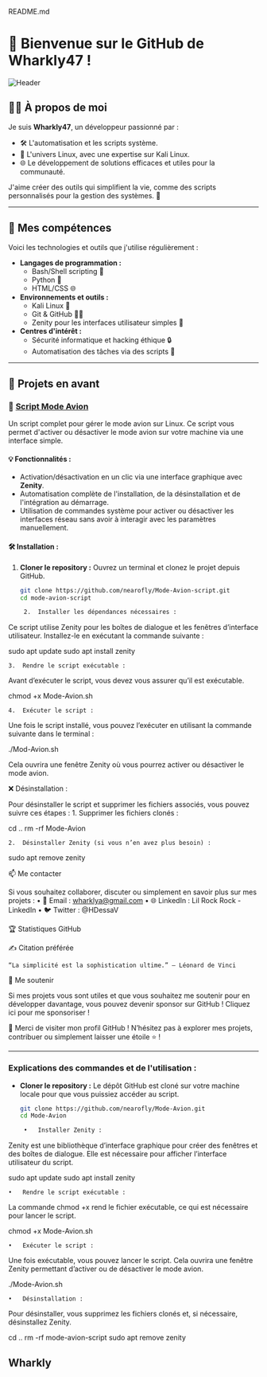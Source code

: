 README.md

# 👋 Bienvenue sur le GitHub de Wharkly47 !

![Header](https://raw.githubusercontent.com/nearofly/mon-repo/main/assets/header-image.png)


## 🧑‍💻 À propos de moi
Je suis **Wharkly47**, un développeur passionné par :
- 🛠️ L'automatisation et les scripts système.
- 🐧 L'univers Linux, avec une expertise sur Kali Linux.
- 🌐 Le développement de solutions efficaces et utiles pour la communauté.

J'aime créer des outils qui simplifient la vie, comme des scripts personnalisés pour la gestion des systèmes. 🚀

---

## 🌟 Mes compétences
Voici les technologies et outils que j'utilise régulièrement :
- **Langages de programmation :**
  - Bash/Shell scripting 🐚
  - Python 🐍
  - HTML/CSS 🌐
- **Environnements et outils :**
  - Kali Linux 🐉
  - Git & GitHub 🧑‍💻
  - Zenity pour les interfaces utilisateur simples 🎨
- **Centres d'intérêt :**
  - Sécurité informatique et hacking éthique 🔒
  - Automatisation des tâches via des scripts 🤖

---

## 📂 Projets en avant

### 🔧 [Script Mode Avion](https://github.com/nearofly/Mode-Avion-script)
Un script complet pour gérer le mode avion sur Linux. Ce script vous permet d'activer ou désactiver le mode avion sur votre machine via une interface simple.

#### 💡 Fonctionnalités :
- Activation/désactivation en un clic via une interface graphique avec **Zenity**.
- Automatisation complète de l'installation, de la désinstallation et de l'intégration au démarrage.
- Utilisation de commandes système pour activer ou désactiver les interfaces réseau sans avoir à interagir avec les paramètres manuellement.

#### 🛠️ Installation :
1. **Cloner le repository :**
   Ouvrez un terminal et clonez le projet depuis GitHub.
   ```bash
   git clone https://github.com/nearofly/Mode-Avion-script.git
   cd mode-avion-script

	2.	Installer les dépendances nécessaires :
Ce script utilise Zenity pour les boîtes de dialogue et les fenêtres d’interface utilisateur. Installez-le en exécutant la commande suivante :

sudo apt update
sudo apt install zenity


	3.	Rendre le script exécutable :
Avant d’exécuter le script, vous devez vous assurer qu’il est exécutable.

chmod +x Mode-Avion.sh


	4.	Exécuter le script :
Une fois le script installé, vous pouvez l’exécuter en utilisant la commande suivante dans le terminal :

./Mod-Avion.sh

Cela ouvrira une fenêtre Zenity où vous pourrez activer ou désactiver le mode avion.

❌ Désinstallation :

Pour désinstaller le script et supprimer les fichiers associés, vous pouvez suivre ces étapes :
	1.	Supprimer les fichiers clonés :

cd ..
rm -rf Mode-Avion


	2.	Désinstaller Zenity (si vous n’en avez plus besoin) :

sudo apt remove zenity

📫 Me contacter

Si vous souhaitez collaborer, discuter ou simplement en savoir plus sur mes projets :
	•	📧 Email : wharklya@gmail.com
	•	🌐 LinkedIn : Lil Rock Rock - LinkedIn
	•	🐦 Twitter : @HDessaV

🏆 Statistiques GitHub

✍️ Citation préférée

	“La simplicité est la sophistication ultime.” – Léonard de Vinci

💖 Me soutenir

Si mes projets vous sont utiles et que vous souhaitez me soutenir pour en développer davantage, vous pouvez devenir sponsor sur GitHub !
Cliquez ici pour me sponsoriser !

🎉 Merci de visiter mon profil GitHub !
N’hésitez pas à explorer mes projets, contribuer ou simplement laisser une étoile ⭐ !

---

### **Explications des commandes et de l'utilisation :**

- **Cloner le repository :**
   Le dépôt GitHub est cloné sur votre machine locale pour que vous puissiez accéder au script.
   ```bash
   git clone https://github.com/nearofly/Mode-Avion.git
   cd Mode-Avion

	•	Installer Zenity :
Zenity est une bibliothèque d’interface graphique pour créer des fenêtres et des boîtes de dialogue. Elle est nécessaire pour afficher l’interface utilisateur du script.

sudo apt update
sudo apt install zenity


	•	Rendre le script exécutable :
La commande chmod +x rend le fichier exécutable, ce qui est nécessaire pour lancer le script.

chmod +x Mode-Avion.sh


	•	Exécuter le script :
Une fois exécutable, vous pouvez lancer le script. Cela ouvrira une fenêtre Zenity permettant d’activer ou de désactiver le mode avion.

./Mode-Avion.sh


	•	Désinstallation :
Pour désinstaller, vous supprimez les fichiers clonés et, si nécessaire, désinstallez Zenity.

cd ..
rm -rf mode-avion-script
sudo apt remove zenity

## Wharkly
